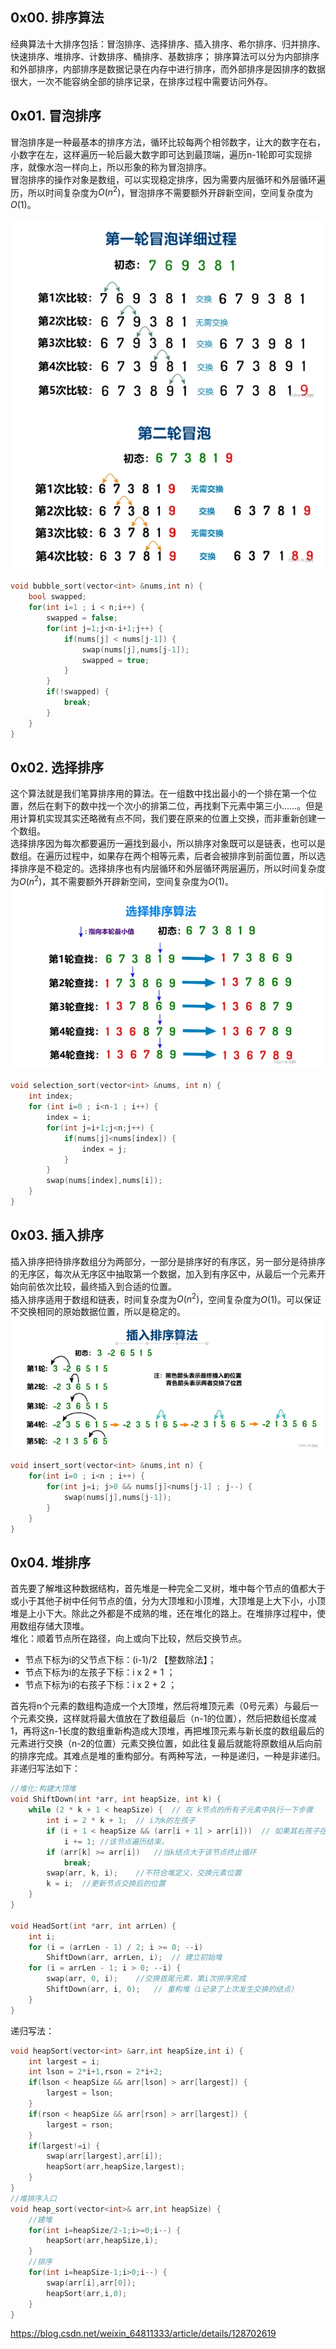 ## 0x00. 排序算法
经典算法十大排序包括：冒泡排序、选择排序、插入排序、希尔排序、归并排序、快速排序、堆排序、计数排序、桶排序、基数排序；
排序算法可以分为内部排序和外部排序，内部排序是数据记录在内存中进行排序，而外部排序是因排序的数据很大，一次不能容纳全部的排序记录，在排序过程中需要访问外存。

## 0x01. 冒泡排序
冒泡排序是一种最基本的排序方法，循环比较每两个相邻数字，让大的数字在右，小数字在左，这样遍历一轮后最大数字即可达到最顶端，遍历n-1轮即可实现排序，就像水泡一样向上，所以形象的称为冒泡排序。  
冒泡排序的操作对象是数组，可以实现稳定排序，因为需要内层循环和外层循环遍历，所以时间复杂度为$O(n^2)$，冒泡排序不需要额外开辟新空间，空间复杂度为$O(1)$。  

![](./image/bubbleSort.png#pic_center)

```C++
void bubble_sort(vector<int> &nums,int n) {
    bool swapped;
    for(int i=1 ; i < n;i++) {
        swapped = false;
        for(int j=1;j<n-i+1;j++) {
            if(nums[j] < nums[j-1]) {
                swap(nums[j],nums[j-1]);
                swapped = true;
            }
        }
        if(!swapped) {
            break;
        }
    }
}
```
## 0x02. 选择排序
这个算法就是我们笔算排序用的算法。在一组数中找出最小的一个排在第一个位置，然后在剩下的数中找一个次小的排第二位，再找剩下元素中第三小……。但是用计算机实现其实还略微有点不同，我们要在原来的位置上交换，而非重新创建一个数组。  
选择排序因为每次都要遍历一遍找到最小，所以排序对象既可以是链表，也可以是数组。在遍历过程中，如果存在两个相等元素，后者会被排序到前面位置，所以选择排序是不稳定的。选择排序也有内层循环和外层循环两层遍历，所以时间复杂度为$O(n^2)$，其不需要额外开辟新空间，空间复杂度为$O(1)$。
![](./image/selectionSort.png#pic_center)
```C++
void selection_sort(vector<int> &nums, int n) {
    int index;
    for (int i=0 ; i<n-1 ; i++) {
        index = i;
        for(int j=i+1;j<n;j++) {
            if(nums[j]<nums[index]) {
                index = j;
            }
        }
        swap(nums[index],nums[i]);
    }
}
```
## 0x03. 插入排序
插入排序把待排序数组分为两部分，一部分是排序好的有序区，另一部分是待排序的无序区，每次从无序区中抽取第一个数据，加入到有序区中，从最后一个元素开始向前依次比较，最终插入到合适的位置。  
插入排序适用于数组和链表，时间复杂度为$O(n^2)$，空间复杂度为$O(1)$。可以保证不交换相同的原始数据位置，所以是稳定的。  
![](./image/insertSort.png#pic_center)
```C++
void insert_sort(vector<int> &nums,int n) {
    for(int i=0 ; i<n ; i++) {
        for(int j=i; j>0 && nums[j]<nums[j-1] ; j--) {
            swap(nums[j],nums[j-1]);
        }
    }
}
```
## 0x04. 堆排序
首先要了解堆这种数据结构，首先堆是一种完全二叉树，堆中每个节点的值都大于或小于其他子树中任何节点的值，分为大顶堆和小顶堆，大顶堆是上大下小，小顶堆是上小下大。除此之外都是不成熟的堆，还在堆化的路上。在堆排序过程中，使用数组存储大顶堆。  
堆化：顺着节点所在路径，向上或向下比较，然后交换节点。
- 节点下标为i的父节点下标：(i-1)/2 【整数除法】；
- 节点下标为i的左孩子下标：i x 2 + 1 ；
- 节点下标为i的右孩子下标：i x 2 + 2 ；  

首先将n个元素的数组构造成一个大顶堆，然后将堆顶元素（0号元素）与最后一个元素交换，这样就将最大值放在了数组最后（n-1的位置），然后把数组长度减1，再将这n-1长度的数组重新构造成大顶堆，再把堆顶元素与新长度的数组最后的元素进行交换（n-2的位置）元素交换位置，如此往复最后就能将原数组从后向前的排序完成。其难点是堆的重构部分。有两种写法，一种是递归，一种是非递归。非递归写法如下：
```C++
//堆化:构建大顶堆
void ShiftDown(int *arr, int heapSize, int k) {
    while (2 * k + 1 < heapSize) {  // 在 k节点的所有子元素中执行一下步骤
        int i = 2 * k + 1;  // i为k的左孩子
        if (i + 1 < heapSize && (arr[i + 1] > arr[i]))  // 如果其右孩子在需排序的长度范围内，且左孩子小于右孩子
            i += 1; //该节点遍历结束，
        if (arr[k] >= arr[i])   //当k结点大于该节点终止循环
            break;
        swap(arr, k, i);    //不符合堆定义，交换元素位置
        k = i;  //更新节点交换后的位置
    }
}
 
void HeadSort(int *arr, int arrLen) {
    int i;
    for (i = (arrLen - 1) / 2; i >= 0; --i)
        ShiftDown(arr, arrLen, i);  // 建立初始堆
    for (i = arrLen - 1; i > 0; --i) {
        swap(arr, 0, i);    //交换首尾元素，第i次排序完成
        ShiftDown(arr, i, 0);   // 重构堆（i记录了上次发生交换的结点）
    }
}
```
递归写法：
```C++
void heapSort(vector<int> &arr,int heapSize,int i) {
    int largest = i;
    int lson = 2*i+1,rson = 2*i+2;
    if(lson < heapSize && arr[lson] > arr[largest]) {
        largest = lson;
    }
    if(rson < heapSize && arr[rson] > arr[largest]) {
        largest = rson;
    }
    if(largest!=i) {
        swap(arr[largest],arr[i]);
        heapSort(arr,heapSize,largest);
    }
}
//堆排序入口
void heap_sort(vector<int>& arr,int heapSize) {
    //建堆
    for(int i=heapSize/2-1;i>=0;i--) {
        heapSort(arr,heapSize,i);
    }
    //排序
    for(int i=heapSize-1;i>0;i--) {
        swap(arr[i],arr[0]);
        heapSort(arr,i,0);
    }
}
```
https://blog.csdn.net/weixin_64811333/article/details/128702619